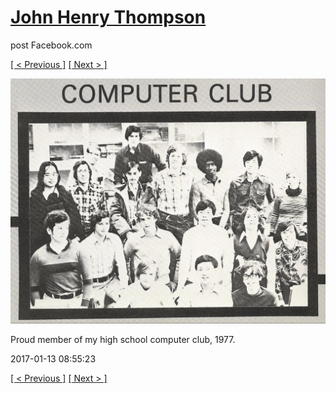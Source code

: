 # [John Henry Thompson](../README.md)
post Facebook.com

[[ < Previous ]](2017-03-18-2.md) [[ Next > ]](2017-01-04-2.md)

[![](../media/2017-01-13/Timeline-Photos-Proud-member-of-my-high-school-computer-club-197.jpg)](../README.md)

Proud member of my high school computer club, 1977.

2017-01-13 08:55:23

[[ < Previous ]](2017-03-18-2.md) [[ Next > ]](2017-01-04-2.md)